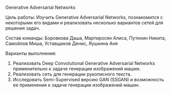 Generative Adversarial Networks

Цель работы: 
Изучить Generative Adversarial Networks, познакомится с некоторыми его видами и реализовать несколько вариантов сетей для решения задач.

Состав команды:
Боровкова Даша,
Мартиросян Алиса,
Путихин Никита,
Самойлов Миша,
Уставщиков Денис,
Яушкина Аня

Варианты выполнения:
1) Реализовать Deep Convolutional Generative Adversarial Networks применительно к задаче генерации изображений машин.
2) Реализовать сеть для генерации рукописного текста.
3) Исследовать Semi-Supervised версию GAN (SSGAN) и возможность ее применения к задаче генерации изображений машин. 
